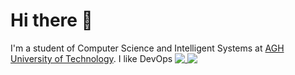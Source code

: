 # Hi there 👋
I'm a student of Computer Science and Intelligent Systems at [AGH University of Technology](https://www.agh.edu.pl/en).
I like DevOps
<a href="https://github.com/anuraghazra/github-readme-stats">
  <img align="top" src="https://github-readme-stats-whck.vercel.app/api?username=JakubG-git&hide_title=true&show_icons=true&theme=radical" />
</a>
<a href="https://github.com/anuraghazra/github-readme-stats">
  <img align="top" src="https://github-readme-stats-whck.vercel.app/api/top-langs/?username=JakubG-git&hide_title=true&theme=radical" />
</a>
<!--
**JakubG-git/JakubG-git** is a ✨ _special_ ✨ repository because its `README.md` (this file) appears on your GitHub profile.

Here are some ideas to get you started:

- 🔭 I’m currently working on ...
- 🌱 I’m currently learning ...
- 👯 I’m looking to collaborate on ...
- 🤔 I’m looking for help with ...
- 💬 Ask me about ...
- 📫 How to reach me: ...
- 😄 Pronouns: ...
- ⚡ Fun fact: ...
-->

